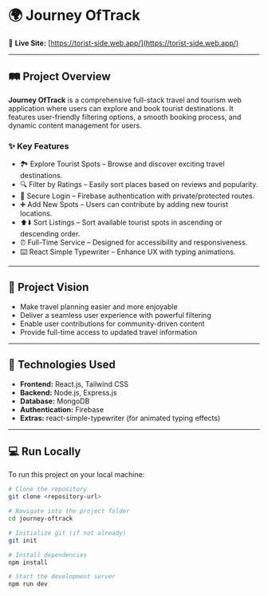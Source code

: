 # 🌍 Journey OfTrack

🔗 **Live Site:** [https://torist-side.web.app/](https://torist-side.web.app/)

---

## 🛤️ Project Overview

**Journey OfTrack** is a comprehensive full-stack travel and tourism web application where users can explore and book tourist destinations. It features user-friendly filtering options, a smooth booking process, and dynamic content management for users.

### ✨ Key Features

- 🏞️ Explore Tourist Spots – Browse and discover exciting travel destinations.
- 🔍 Filter by Ratings – Easily sort places based on reviews and popularity.
- 🔐 Secure Login – Firebase authentication with private/protected routes.
- ➕ Add New Spots – Users can contribute by adding new tourist locations.
- ⬆️⬇️ Sort Listings – Sort available tourist spots in ascending or descending order.
- ⏰ Full-Time Service – Designed for accessibility and responsiveness.
- ⌨️ React Simple Typewriter – Enhance UX with typing animations.

---

## 🌟 Project Vision

- Make travel planning easier and more enjoyable  
- Deliver a seamless user experience with powerful filtering  
- Enable user contributions for community-driven content  
- Provide full-time access to updated travel information  

---

## 🚀 Technologies Used

- **Frontend:** React.js, Tailwind CSS  
- **Backend:** Node.js, Express.js  
- **Database:** MongoDB  
- **Authentication:** Firebase  
- **Extras:** react-simple-typewriter (for animated typing effects)

---

## 💻 Run Locally

To run this project on your local machine:

```bash
# Clone the repository
git clone <repository-url>

# Navigate into the project folder
cd journey-oftrack

# Initialize git (if not already)
git init

# Install dependencies
npm install

# Start the development server
npm run dev



